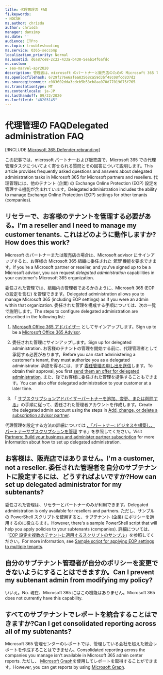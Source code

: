 ```yaml
---
title: 代理管理の FAQ
f1.keywords:
- NOCSH
ms.author: chrisda
author: chrisda
manager: dansimp
ms.date: ''
audience: ITPro
ms.topic: troubleshooting
ms.service: O365-seccomp
localization_priority: Normal
ms.assetid: d6a87ce8-2c22-433a-b430-5eab14f6afdc
ms.custom:
- seo-marvel-apr2020
description: 管理者は、microsoft のパートナーと販売店のための Microsoft 365 で、委任された管理タスクについてよく寄せられる質問と回答を確認できます。
ms.openlocfilehash: 6729f276e6afea83568ca59d3bf48c08fcd837d2
ms.sourcegitcommit: c083602dda3cdcb5b58cb8aa070d77019075f765
ms.translationtype: MT
ms.contentlocale: ja-JP
ms.lasthandoff: 09/22/2020
ms.locfileid: "48203145"
---
```

# <a name="delegated-administration-faq"></a><span data-ttu-id="92346-103">代理管理の FAQ</span><span class="sxs-lookup"><span data-stu-id="92346-103">Delegated administration FAQ</span></span>

[!INCLUDE [Microsoft 365 Defender rebranding](../includes/microsoft-defender-for-office.md)]


<span data-ttu-id="92346-104">この記事では、microsoft パートナーおよび販売店で、Microsoft 365 での代理管理タスクについてよく寄せられる質問とその回答について説明します。</span><span class="sxs-lookup"><span data-stu-id="92346-104">This article provides frequently asked questions and answers about delegated administration tasks in Microsoft 365 for Microsoft partners and resellers.</span></span> <span data-ttu-id="92346-105">代理管理には、他のテナント (企業) の Exchange Online Protection (EOP) 設定を管理する機能が含まれています。</span><span class="sxs-lookup"><span data-stu-id="92346-105">Delegated administration includes the ability to manage Exchange Online Protection (EOP) settings for other tenants (companies).</span></span>

## <a name="im-a-reseller-and-i-need-to-manage-my-customer-tenants-how-does-this-work"></a><span data-ttu-id="92346-106">リセラーで、お客様のテナントを管理する必要がある。</span><span class="sxs-lookup"><span data-stu-id="92346-106">I'm a reseller and I need to manage my customer tenants.</span></span> <span data-ttu-id="92346-107">これはどのように動作しますか?</span><span class="sxs-lookup"><span data-stu-id="92346-107">How does this work?</span></span>

<span data-ttu-id="92346-108">Microsoft のパートナーまたは販売店の場合は、Microsoft advisor にサインアップすると、お客様の Microsoft 365 組織に委任された _管理_ 機能を要求できます。</span><span class="sxs-lookup"><span data-stu-id="92346-108">If you're a Microsoft partner or reseller, and you've signed up to be a Microsoft advisor, you can request _delegated administration_ capabilities in your customer's Microsoft 365 organization.</span></span>

<span data-ttu-id="92346-109">委任された管理では、組織内の管理者であるかのように、Microsoft 365 (EOP の設定を含む) を管理できます。</span><span class="sxs-lookup"><span data-stu-id="92346-109">Delegated administration allows you to manage Microsoft 365  (including EOP settings) as if you were an admin within that organization.</span></span> <span data-ttu-id="92346-110">委任された管理を構成する手順については、次の一覧で説明します。</span><span class="sxs-lookup"><span data-stu-id="92346-110">The steps to configure delegated administration are described in the following list:</span></span>

1. <span data-ttu-id="92346-111">[Microsoft Office 365 アドバイザー](https://aka.ms/cloudbenefits) としてサインアップします。</span><span class="sxs-lookup"><span data-stu-id="92346-111">Sign up to be a [Microsoft Office 365 Advisor](https://aka.ms/cloudbenefits).</span></span>

2. <span data-ttu-id="92346-112">委任された管理にサインアップします。</span><span class="sxs-lookup"><span data-stu-id="92346-112">Sign up for delegated administration.</span></span> <span data-ttu-id="92346-113">お客様のテナントの管理を開始する前に、代理管理者として承認する必要があります。</span><span class="sxs-lookup"><span data-stu-id="92346-113">Before you can start administering a customer's tenant, they must authorize you as a delegated administrator.</span></span> <span data-ttu-id="92346-114">承認を得るには、まず [委任管理の申し出を送信](https://support.microsoft.com/office/26530dc0-ebba-415b-86b1-b55bc06b073e)します。</span><span class="sxs-lookup"><span data-stu-id="92346-114">To obtain their approval, you first [send them an offer for delegated administration](https://support.microsoft.com/office/26530dc0-ebba-415b-86b1-b55bc06b073e).</span></span> <span data-ttu-id="92346-115">また、後でお客様に委任された管理を提供することもできます。</span><span class="sxs-lookup"><span data-stu-id="92346-115">You can also offer delegated administration to your customer at a later time.</span></span>

3. <span data-ttu-id="92346-116">「 [サブスクリプションアドバイザーパートナーを追加、変更、または削除する](https://docs.microsoft.com/microsoft-365/admin/misc/add-partner)」の手順に従って、委任された管理者アカウントを作成します。</span><span class="sxs-lookup"><span data-stu-id="92346-116">Create the delegated admin account using the steps in [Add, change, or delete a subscription advisor partner](https://docs.microsoft.com/microsoft-365/admin/misc/add-partner).</span></span>

<span data-ttu-id="92346-117">代理管理を設定する方法の詳細については [、「パートナー: ビジネスを構築し、パートナーサブスクリプションを管理](https://support.microsoft.com/office/30dd1681-47e0-4cbc-abfe-a222cd111319) する」を参照してください。</span><span class="sxs-lookup"><span data-stu-id="92346-117">Visit [Partners: Build your business and administer partner subscription](https://support.microsoft.com/office/30dd1681-47e0-4cbc-abfe-a222cd111319) for more information about how to set up delegated administration.</span></span>

## <a name="im-a-customer-not-a-reseller-how-can-set-up-delegated-administrator-for-my-subtenants"></a><span data-ttu-id="92346-118">お客様は、販売店ではありません。</span><span class="sxs-lookup"><span data-stu-id="92346-118">I'm a customer, not a reseller.</span></span> <span data-ttu-id="92346-119">委任された管理者を自分のサブテナントに設定するには、どうすればよいですか?</span><span class="sxs-lookup"><span data-stu-id="92346-119">How can set up delegated administrator for my subtenants?</span></span>

<span data-ttu-id="92346-120">委任された管理は、リセラーとパートナーのみが利用できます。</span><span class="sxs-lookup"><span data-stu-id="92346-120">Delegated administration is only available for resellers and partners.</span></span> <span data-ttu-id="92346-121">ただし、サンプルの PowerShell スクリプトを使用すると、サブテナント (企業) にポリシーを適用するのに役立ちます。</span><span class="sxs-lookup"><span data-stu-id="92346-121">However, there's a sample PowerShell script that will help you apply policies to your subtenants (companies).</span></span> <span data-ttu-id="92346-122">詳細については、「[EOP 設定を複数のテナントに適用するスクリプトのサンプル](sample-script-for-applying-eop-settings-to-multiple-tenants.md)」を参照してください。</span><span class="sxs-lookup"><span data-stu-id="92346-122">For more information, see [Sample script for applying EOP settings to multiple tenants](sample-script-for-applying-eop-settings-to-multiple-tenants.md).</span></span>

## <a name="can-i-prevent-my-subtenant-admin-from-modifying-my-policy"></a><span data-ttu-id="92346-123">自分のサブテナント管理者が自分のポリシーを変更できないようにすることはできますか。</span><span class="sxs-lookup"><span data-stu-id="92346-123">Can I prevent my subtenant admin from modifying my policy?</span></span>

<span data-ttu-id="92346-124">いいえ。</span><span class="sxs-lookup"><span data-stu-id="92346-124">No.</span></span> <span data-ttu-id="92346-125">現在、Microsoft 365 にはこの機能はありません。</span><span class="sxs-lookup"><span data-stu-id="92346-125">Microsoft 365 does not currently have this capability.</span></span>

## <a name="can-i-get-consolidated-reporting-across-all-of-my-subtenants"></a><span data-ttu-id="92346-126">すべてのサブテナントでレポートを統合することはできますか?</span><span class="sxs-lookup"><span data-stu-id="92346-126">Can I get consolidated reporting across all of my subtenants?</span></span>

<span data-ttu-id="92346-127">Microsoft 365 管理センターのレポートでは、管理している会社を超えた統合レポートを作成することはできません。</span><span class="sxs-lookup"><span data-stu-id="92346-127">Consolidated reporting across the companies you manage isn't available in Microsoft 365 admin center reports.</span></span> <span data-ttu-id="92346-128">ただし、 [Microsoft Graph](https://docs.microsoft.com/graph/overview)を使用してレポートを取得することができます。</span><span class="sxs-lookup"><span data-stu-id="92346-128">However, you can get reports by using [Microsoft Graph](https://docs.microsoft.com/graph/overview).</span></span>

